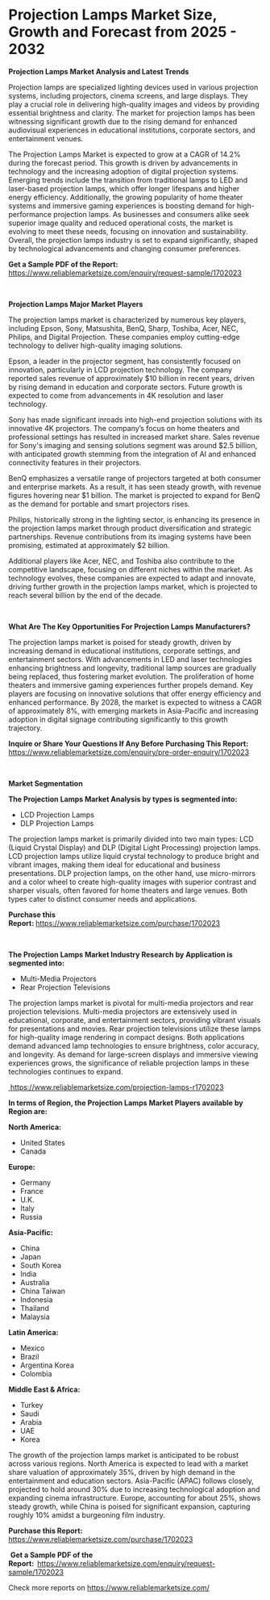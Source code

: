 <p><h1>Projection Lamps Market Size, Growth and Forecast from 2025 - 2032</h1></p><p><strong>Projection Lamps Market Analysis and Latest Trends</strong></p>
<p><p>Projection lamps are specialized lighting devices used in various projection systems, including projectors, cinema screens, and large displays. They play a crucial role in delivering high-quality images and videos by providing essential brightness and clarity. The market for projection lamps has been witnessing significant growth due to the rising demand for enhanced audiovisual experiences in educational institutions, corporate sectors, and entertainment venues. </p><p>The Projection Lamps Market is expected to grow at a CAGR of 14.2% during the forecast period. This growth is driven by advancements in technology and the increasing adoption of digital projection systems. Emerging trends include the transition from traditional lamps to LED and laser-based projection lamps, which offer longer lifespans and higher energy efficiency. Additionally, the growing popularity of home theater systems and immersive gaming experiences is boosting demand for high-performance projection lamps. As businesses and consumers alike seek superior image quality and reduced operational costs, the market is evolving to meet these needs, focusing on innovation and sustainability. Overall, the projection lamps industry is set to expand significantly, shaped by technological advancements and changing consumer preferences.</p></p>
<p><strong>Get a Sample PDF of the Report:&nbsp;</strong> <a href="https://www.reliablemarketsize.com/enquiry/request-sample/1702023?utm_campaign=1879&utm_medium=2&utm_source=Github&utm_content=ia&utm_term=10022025&utm_id=projection-lamps">https://www.reliablemarketsize.com/enquiry/request-sample/1702023</a></p>
<p>&nbsp;</p>
<p><strong>Projection Lamps Major Market Players</strong></p>
<p><p>The projection lamps market is characterized by numerous key players, including Epson, Sony, Matsushita, BenQ, Sharp, Toshiba, Acer, NEC, Philips, and Digital Projection. These companies employ cutting-edge technology to deliver high-quality imaging solutions.</p><p>Epson, a leader in the projector segment, has consistently focused on innovation, particularly in LCD projection technology. The company reported sales revenue of approximately $10 billion in recent years, driven by rising demand in education and corporate sectors. Future growth is expected to come from advancements in 4K resolution and laser technology.</p><p>Sony has made significant inroads into high-end projection solutions with its innovative 4K projectors. The company’s focus on home theaters and professional settings has resulted in increased market share. Sales revenue for Sony's imaging and sensing solutions segment was around $2.5 billion, with anticipated growth stemming from the integration of AI and enhanced connectivity features in their projectors.</p><p>BenQ emphasizes a versatile range of projectors targeted at both consumer and enterprise markets. As a result, it has seen steady growth, with revenue figures hovering near $1 billion. The market is projected to expand for BenQ as the demand for portable and smart projectors rises.</p><p>Philips, historically strong in the lighting sector, is enhancing its presence in the projection lamps market through product diversification and strategic partnerships. Revenue contributions from its imaging systems have been promising, estimated at approximately $2 billion.</p><p>Additional players like Acer, NEC, and Toshiba also contribute to the competitive landscape, focusing on different niches within the market. As technology evolves, these companies are expected to adapt and innovate, driving further growth in the projection lamps market, which is projected to reach several billion by the end of the decade.</p></p>
<p>&nbsp;</p>
<p><strong>What Are The Key Opportunities For Projection Lamps Manufacturers?</strong></p>
<p><p>The projection lamps market is poised for steady growth, driven by increasing demand in educational institutions, corporate settings, and entertainment sectors. With advancements in LED and laser technologies enhancing brightness and longevity, traditional lamp sources are gradually being replaced, thus fostering market evolution. The proliferation of home theaters and immersive gaming experiences further propels demand. Key players are focusing on innovative solutions that offer energy efficiency and enhanced performance. By 2028, the market is expected to witness a CAGR of approximately 8%, with emerging markets in Asia-Pacific and increasing adoption in digital signage contributing significantly to this growth trajectory.</p></p>
<p><strong>Inquire or Share Your Questions If Any Before Purchasing This Report:</strong> <a href="https://www.reliablemarketsize.com/enquiry/pre-order-enquiry/1702023?utm_campaign=1879&utm_medium=2&utm_source=Github&utm_content=ia&utm_term=10022025&utm_id=projection-lamps">https://www.reliablemarketsize.com/enquiry/pre-order-enquiry/1702023</a></p>
<p>&nbsp;</p>
<p><strong>Market Segmentation</strong></p>
<p><strong>The Projection Lamps Market Analysis by types is segmented into:</strong></p>
<p><ul><li>LCD Projection Lamps</li><li>DLP Projection Lamps</li></ul></p>
<p><p>The projection lamps market is primarily divided into two main types: LCD (Liquid Crystal Display) and DLP (Digital Light Processing) projection lamps. LCD projection lamps utilize liquid crystal technology to produce bright and vibrant images, making them ideal for educational and business presentations. DLP projection lamps, on the other hand, use micro-mirrors and a color wheel to create high-quality images with superior contrast and sharper visuals, often favored for home theaters and large venues. Both types cater to distinct consumer needs and applications.</p></p>
<p><strong>Purchase this Report:&nbsp;</strong><a href="https://www.reliablemarketsize.com/purchase/1702023?utm_campaign=1879&utm_medium=2&utm_source=Github&utm_content=ia&utm_term=10022025&utm_id=projection-lamps">https://www.reliablemarketsize.com/purchase/1702023</a></p>
<p>&nbsp;</p>
<p><strong>The Projection Lamps Market Industry Research by Application is segmented into:</strong></p>
<p><ul><li>Multi-Media Projectors</li><li>Rear Projection Televisions</li></ul></p>
<p><p>The projection lamps market is pivotal for multi-media projectors and rear projection televisions. Multi-media projectors are extensively used in educational, corporate, and entertainment sectors, providing vibrant visuals for presentations and movies. Rear projection televisions utilize these lamps for high-quality image rendering in compact designs. Both applications demand advanced lamp technologies to ensure brightness, color accuracy, and longevity. As demand for large-screen displays and immersive viewing experiences grows, the significance of reliable projection lamps in these technologies continues to expand.</p></p>
<p><a href="https://www.reliablemarketsize.com/projection-lamps-r1702023?utm_campaign=1879&utm_medium=2&utm_source=Github&utm_content=ia&utm_term=10022025&utm_id=projection-lamps">&nbsp;https://www.reliablemarketsize.com/projection-lamps-r1702023</a></p>
<p><strong>In terms of Region, the Projection Lamps Market Players available by Region are:</strong></p>
<p>
    <p> <strong> North America: </strong>
        <ul>
            <li>United States</li>
            <li>Canada</li>
        </ul>
        </p> 
    <p> <strong> Europe: </strong>
        <ul>
            <li>Germany</li>
            <li>France</li>
            <li>U.K.</li>
            <li>Italy</li>
            <li>Russia</li>
        </ul>
        </p> 
    <p> <strong> Asia-Pacific: </strong>
        <ul>
            <li>China</li>
            <li>Japan</li>
            <li>South Korea</li>
            <li>India</li>
            <li>Australia</li>
            <li>China Taiwan</li>
            <li>Indonesia</li>
            <li>Thailand</li>
            <li>Malaysia</li>
        </ul>
        </p> 
    <p> <strong> Latin America: </strong>
        <ul>
            <li>Mexico</li>
            <li>Brazil</li>
            <li>Argentina Korea</li>
            <li>Colombia</li>
        </ul>
        </p> 
    <p> <strong> Middle East & Africa: </strong>
        <ul>
            <li>Turkey</li>
            <li>Saudi</li>
            <li>Arabia</li>
            <li>UAE</li>
            <li>Korea</li>
        </ul>
    </p>
    </p>
<p><p>The growth of the projection lamps market is anticipated to be robust across various regions. North America is expected to lead with a market share valuation of approximately 35%, driven by high demand in the entertainment and education sectors. Asia-Pacific (APAC) follows closely, projected to hold around 30% due to increasing technological adoption and expanding cinema infrastructure. Europe, accounting for about 25%, shows steady growth, while China is poised for significant expansion, capturing roughly 10% amidst a burgeoning film industry.</p></p>
<p><strong>Purchase this Report: </strong><a href="https://www.reliablemarketsize.com/purchase/1702023?utm_campaign=1879&utm_medium=2&utm_source=Github&utm_content=ia&utm_term=10022025&utm_id=projection-lamps">https://www.reliablemarketsize.com/purchase/1702023</a></p>
<p>&nbsp;<strong>Get a Sample PDF of the Report:&nbsp;&nbsp;</strong><a href="https://www.reliablemarketsize.com/enquiry/request-sample/1702023?utm_campaign=1879&utm_medium=2&utm_source=Github&utm_content=ia&utm_term=10022025&utm_id=projection-lamps">https://www.reliablemarketsize.com/enquiry/request-sample/1702023</a></p>
<p><strong></strong></p>
<p>Check more reports on <a href="https://www.reliablemarketsize.com/?utm_campaign=1879&utm_medium=2&utm_source=Github&utm_content=ia&utm_term=10022025&utm_id=projection-lamps">https://www.reliablemarketsize.com/</a></p>